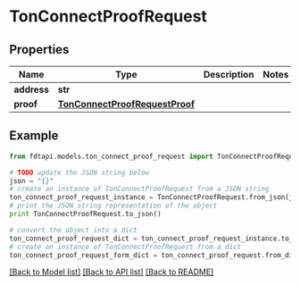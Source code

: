 # TonConnectProofRequest


## Properties
Name | Type | Description | Notes
------------ | ------------- | ------------- | -------------
**address** | **str** |  | 
**proof** | [**TonConnectProofRequestProof**](TonConnectProofRequestProof.md) |  | 

## Example

```python
from fdtapi.models.ton_connect_proof_request import TonConnectProofRequest

# TODO update the JSON string below
json = "{}"
# create an instance of TonConnectProofRequest from a JSON string
ton_connect_proof_request_instance = TonConnectProofRequest.from_json(json)
# print the JSON string representation of the object
print TonConnectProofRequest.to_json()

# convert the object into a dict
ton_connect_proof_request_dict = ton_connect_proof_request_instance.to_dict()
# create an instance of TonConnectProofRequest from a dict
ton_connect_proof_request_form_dict = ton_connect_proof_request.from_dict(ton_connect_proof_request_dict)
```
[[Back to Model list]](../README.md#documentation-for-models) [[Back to API list]](../README.md#documentation-for-api-endpoints) [[Back to README]](../README.md)


